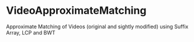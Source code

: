 # VideoApproximateMatching
Approximate Matching of Videos (original and sightly modified) using Suffix Array, LCP and BWT
